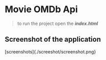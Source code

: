 # Movie OMDb Api
> to run the project
> open the ***index.html*** 

## Screenshot of the application
[screenshots]{./screeshot/screenshot.png}
